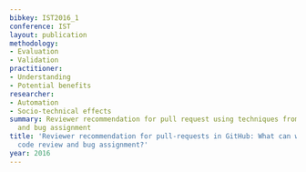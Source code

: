 ```yaml
---
bibkey: IST2016_1
conference: IST
layout: publication
methodology:
- Evaluation
- Validation
practitioner:
- Understanding
- Potential benefits
researcher:
- Automation
- Socio-technical effects
summary: Reviewer recommendation for pull request using techniques from code review
  and bug assignment
title: 'Reviewer recommendation for pull-requests in GitHub: What can we learn from
  code review and bug assignment?'
year: 2016
---
```

